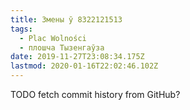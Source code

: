 ```yaml
---
title: Змены ў 8322121513
tags:
  - Plac Wolności
  - плошча Тызенгаўза
date: 2019-11-27T23:08:34.175Z
lastmod: 2020-01-16T22:02:46.102Z
---
```


TODO fetch commit history from GitHub?
